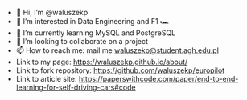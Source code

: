- 👋 Hi, I’m @waluszekp
- 👀 I’m interested in Data Engineering and F1 🏎️
- 🌱 I’m currently learning MySQL and PostgreSQL
- 💞️ I’m looking to collaborate on a project
- 📫 How to reach me: mail me waluszekp@student.agh.edu.pl
- Link to my page: https://waluszekp.github.io/about/
- Link to fork repository: https://github.com/waluszekp/europilot 
- Link to article site: https://paperswithcode.com/paper/end-to-end-learning-for-self-driving-cars#code
<!---
waluszekp/waluszekp is a ✨ special ✨ repository because its `README.md` (this file) appears on your GitHub profile.
You can click the Preview link to take a look at your changes.
--->
